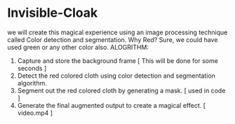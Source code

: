 # Invisible-Cloak
we will create this magical experience using an image processing technique called Color detection and segmentation.
Why Red?
Sure, we could have used green or any other color also.
ALOGRITHM:
1. Capture and store the background frame [ This will be done for some seconds ]
2. Detect the red colored cloth using color detection and segmentation algorithm.
3. Segment out the red colored cloth by generating a mask. [ used in code ]
4. Generate the final augmented output to create a magical effect. [ video.mp4 ]
